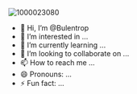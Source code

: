 ![1000023080](https://github.com/user-attachments/assets/7cd06003-3afb-4d81-a013-25259a7748d0)
- 👋 Hi, I’m @Bulentrop
- 👀 I’m interested in ...
- 🌱 I’m currently learning ...
- 💞️ I’m looking to collaborate on ...
- 📫 How to reach me ...
- 😄 Pronouns: ...
- ⚡ Fun fact: ...

<!---
Bulentrop/Bulentrop is a ✨ special ✨ repository because its `README.md` (this file) appears on your GitHub profile.
You can click the Preview link to take a look at your changes.
--->
